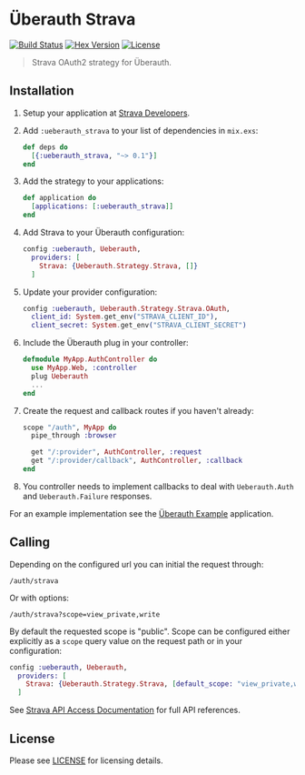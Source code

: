 # Überauth Strava
[![Build Status][travis-img]][travis] [![Hex Version][hex-img]][hex] [![License][license-img]][license]

[travis-img]: https://travis-ci.org/andrewhao/ueberauth_strava.png?branch=master
[travis]: https://travis-ci.org/andrewhao/ueberauth_strava
[hex-img]: https://img.shields.io/hexpm/v/ueberauth_strava.svg
[hex]: https://hex.pm/packages/ueberauth_strava
[license-img]: http://img.shields.io/badge/license-MIT-brightgreen.svg
[license]: http://opensource.org/licenses/MIT

> Strava OAuth2 strategy for Überauth.

## Installation

1. Setup your application at [Strava Developers](https://www.strava.com/settings/api).

1. Add `:ueberauth_strava` to your list of dependencies in `mix.exs`:

    ```elixir
    def deps do
      [{:ueberauth_strava, "~> 0.1"}]
    end
    ```

1. Add the strategy to your applications:

    ```elixir
    def application do
      [applications: [:ueberauth_strava]]
    end
    ```

1. Add Strava to your Überauth configuration:

    ```elixir
    config :ueberauth, Ueberauth,
      providers: [
        Strava: {Ueberauth.Strategy.Strava, []}
      ]
    ```

1.  Update your provider configuration:

    ```elixir
    config :ueberauth, Ueberauth.Strategy.Strava.OAuth,
      client_id: System.get_env("STRAVA_CLIENT_ID"),
      client_secret: System.get_env("STRAVA_CLIENT_SECRET")
    ```

1.  Include the Überauth plug in your controller:

    ```elixir
    defmodule MyApp.AuthController do
      use MyApp.Web, :controller
      plug Ueberauth
      ...
    end
    ```

1.  Create the request and callback routes if you haven't already:

    ```elixir
    scope "/auth", MyApp do
      pipe_through :browser

      get "/:provider", AuthController, :request
      get "/:provider/callback", AuthController, :callback
    end
    ```

1. You controller needs to implement callbacks to deal with `Ueberauth.Auth` and `Ueberauth.Failure` responses.

For an example implementation see the [Überauth Example](https://github.com/ueberauth/ueberauth_example) application.

## Calling

Depending on the configured url you can initial the request through:

    /auth/strava

Or with options:

    /auth/strava?scope=view_private,write

By default the requested scope is "public". Scope can be configured either explicitly as a `scope` query value on the request path or in your configuration:

```elixir
config :ueberauth, Ueberauth,
  providers: [
    Strava: {Ueberauth.Strategy.Strava, [default_scope: "view_private,write"]}
  ]
```

See [Strava API Access Documentation](http://strava.github.io/api/#access) for full API references.

## License

Please see [LICENSE](https://github.com/andrewhao/ueberauth_strava/blob/master/LICENSE) for licensing details.

